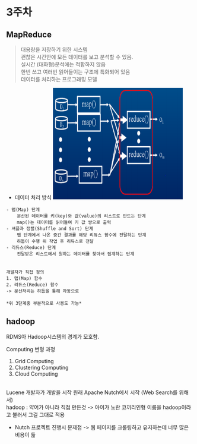 # 3주차

## MapReduce
> 대용량을 저장하기 위한 시스템  <br>
> 괜찮은 시간안에 모든 데이터를 보고 분석할 수 있음. <br>
> 실시간 (대화형)분석에는 적합하지 않음 <br>
> 한번 쓰고 여러번 읽어들이는 구조에 특화되어 있음 <br>
> 데이터를 처리하는 프로그래밍 모델
- 데이터 처리 방식 
<img src="./pictures/MapReduce01.PNG" width="350px" height="300px"></img> <br>
```
- 맵(Map) 단계
    분산된 데이터를 키(key)와 값(value)의 리스트로 만드는 단계
    map()는 데이터를 읽어들여 키 값 쌍으로 출력
- 셔플과 정렬(Shuffle and Sort) 단계
    맵 단계에서 나온 중간 결과를 해당 리듀스 함수에 전달하는 단계
    하둡이 수행 위 작업 후 리듀스로 전달
- 리듀스(Reduce) 단계
    전달받은 리스트에서 원하는 데이터를 찾아서 집계하는 단계
    
    
개발자가 직접 정의
1. 맵(Map) 함수
2. 리듀스(Reduce) 함수
-> 분산처리는 하둡을 통해 자동으로

*위 3단계중 부분적으로 사용도 가능*
```

## hadoop
RDMS아 Hadoop시스템의 경계가 모호함.

Computing 변형 과정
1. Grid Computing
2. Clustering Computing
3. Cloud Computing
<br>
Lucene 개발자가 개발을 시작 원래 Apache Nutch에서 시작 
(Web Search를 위해서)

<br>
hadoop : 약어가 아니라 직접 만든것 -> 
 아이가 노란 코끼리인형 이름을 hadoop이라고 불러서 그걸 그대로 적용 <br>

- Nutch 프로젝트 진행시 문제점 -> 웹 페이지를 크롤링하고 유지하는데 너무 많은 비용이 듦 
